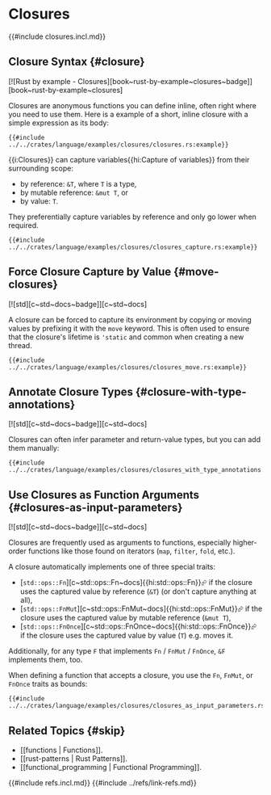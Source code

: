 # Closures

{{#include closures.incl.md}}

## Closure Syntax {#closure}

[![Rust by example - Closures][book~rust-by-example~closures~badge]][book~rust-by-example~closures]

Closures are anonymous functions you can define inline, often right where you need to use them.
Here is a example of a short, inline closure with a simple expression as its body:

```rust,editable
{{#include ../../crates/language/examples/closures/closures.rs:example}}
```

{{i:Closures}} can capture variables{{hi:Capture of variables}} from their surrounding scope:

- by reference: `&T`, where `T` is a type,
- by mutable reference: `&mut T`, or
- by value: `T`.

They preferentially capture variables by reference and only go lower when required.

```rust,editable
{{#include ../../crates/language/examples/closures/closures_capture.rs:example}}
```

## Force Closure Capture by Value {#move-closures}

[![std][c~std~docs~badge]][c~std~docs]

A closure can be forced to capture its environment by copying or moving values by prefixing it with the `move` keyword.
This is often used to ensure that the closure's lifetime is `'static` and common when creating a new thread.

```rust,editable
{{#include ../../crates/language/examples/closures/closures_move.rs:example}}
```

## Annotate Closure Types {#closure-with-type-annotations}

[![std][c~std~docs~badge]][c~std~docs]

Closures can often infer parameter and return-value types, but you can add them manually:

```rust,editable
{{#include ../../crates/language/examples/closures/closures_with_type_annotations.rs:example}}
```

## Use Closures as Function Arguments {#closures-as-input-parameters}

[![std][c~std~docs~badge]][c~std~docs]

Closures are frequently used as arguments to functions, especially higher-order functions like those found on iterators (`map`, `filter`, `fold`, etc.).

A closure automatically implements one of three special traits:

- [`std::ops::Fn`][c~std::ops::Fn~docs]{{hi:std::ops::Fn}}⮳ if the closure uses the captured value by reference (`&T`) (or don't capture anything at all),
- [`std::ops::FnMut`][c~std::ops::FnMut~docs]{{hi:std::ops::FnMut}}⮳ if the closure uses the captured value by mutable reference (`&mut T`),
- [`std::ops::FnOnce`][c~std::ops::FnOnce~docs]{{hi:std::ops::FnOnce}}⮳ if the closure uses the captured value by value (`T`) e.g. moves it.

Additionally, for any type `F` that implements `Fn` / `FnMut` / `FnOnce`, `&F` implements them, too.

When defining a function that accepts a closure, you use the `Fn`, `FnMut`, or `FnOnce` traits as bounds:

```rust,editable
{{#include ../../crates/language/examples/closures/closures_as_input_parameters.rs:example}}
```

## Related Topics {#skip}

- [[functions | Functions]].
- [[rust-patterns | Rust Patterns]].
- [[functional_programming | Functional Programming]].

{{#include refs.incl.md}}
{{#include ../refs/link-refs.md}}

<div class="hidden">
</div>
